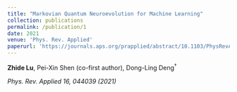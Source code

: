 ```yaml
---
title: "Markovian Quantum Neuroevolution for Machine Learning"
collection: publications
permalink: /publication/1
date: 2021
venue: 'Phys. Rev. Applied'
paperurl: 'https://journals.aps.org/prapplied/abstract/10.1103/PhysRevApplied.16.044039'
---
```


**Zhide Lu**, Pei-Xin Shen (co-first author), Dong-Ling Deng<sup>$\dagger$

*Phys. Rev. Applied 16, 044039 (2021)* 



